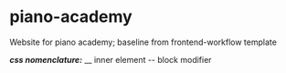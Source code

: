 # piano-academy
Website for piano academy; baseline from frontend-workflow template

***css nomenclature:***
__ inner element
-- block modifier
